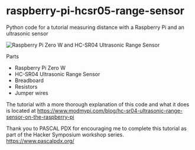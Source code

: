 # raspberry-pi-hcsr05-range-sensor
Python code for a tutorial measuring distance with a Raspberry Pi and an ultrasonic sensor

![Raspberry Pi Zero W and HC-SR04 Ultrasonic Range Sensor](https://piprojects.s3-us-west-2.amazonaws.com/pi-with-HC-SR04-sensor.jpg)

Parts
* Raspberry Pi Zero W
* HC-SR04 Ultrasonic Range Sensor
* Breadboard
* Resistors
* Jumper wires

The tutorial with a more thorough explanation of this code and what it does is located at 
https://www.modmypi.com/blog/hc-sr04-ultrasonic-range-sensor-on-the-raspberry-pi

Thank you to PASCAL PDX for encouraging me to complete this tutorial as part of the Hacker Symposium workshop series.
https://www.pascalpdx.org/
